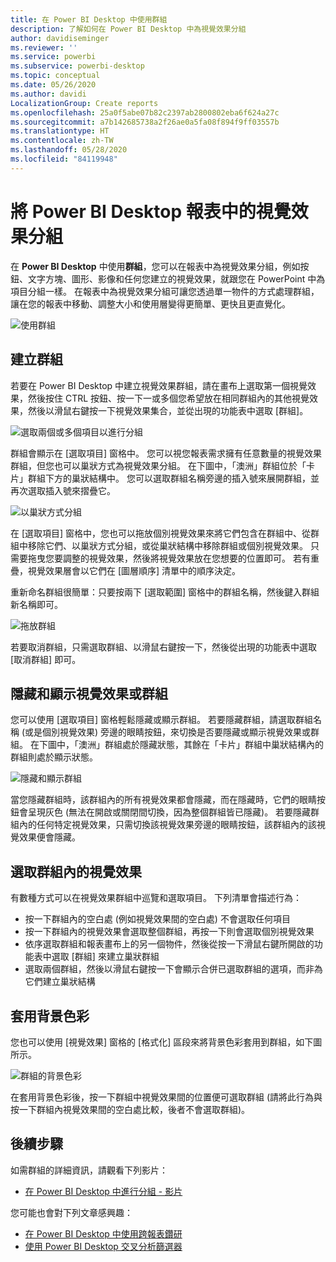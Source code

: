 ```yaml
---
title: 在 Power BI Desktop 中使用群組
description: 了解如何在 Power BI Desktop 中為視覺效果分組
author: davidiseminger
ms.reviewer: ''
ms.service: powerbi
ms.subservice: powerbi-desktop
ms.topic: conceptual
ms.date: 05/26/2020
ms.author: davidi
LocalizationGroup: Create reports
ms.openlocfilehash: 25a0f5abe07b82c2397ab2800802eba6f624a27c
ms.sourcegitcommit: a7b142685738a2f26ae0a5fa08f894f9ff03557b
ms.translationtype: HT
ms.contentlocale: zh-TW
ms.lasthandoff: 05/28/2020
ms.locfileid: "84119948"
---
```

# <a name="group-visuals-in-power-bi-desktop-reports"></a>將 Power BI Desktop 報表中的視覺效果分組
在 **Power BI Desktop** 中使用**群組**，您可以在報表中為視覺效果分組，例如按鈕、文字方塊、圖形、影像和任何您建立的視覺效果，就跟您在 PowerPoint 中為項目分組一樣。 在報表中為視覺效果分組可讓您透過單一物件的方式處理群組，讓在您的報表中移動、調整大小和使用層變得更簡單、更快且更直覺化。

![使用群組](media/desktop-grouping-visuals/grouping-visuals-01.png)


## <a name="creating-groups"></a>建立群組

若要在 Power BI Desktop 中建立視覺效果群組，請在畫布上選取第一個視覺效果，然後按住 CTRL 按鈕、按一下一或多個您希望放在相同群組內的其他視覺效果，然後以滑鼠右鍵按一下視覺效果集合，並從出現的功能表中選取 [群組]。

![選取兩個或多個項目以進行分組](media/desktop-grouping-visuals/grouping-visuals-02.png)

群組會顯示在 [選取項目] 窗格中。 您可以視您報表需求擁有任意數量的視覺效果群組，但您也可以巢狀方式為視覺效果分組。 在下圖中，「澳洲」群組位於「卡片」群組下方的巢狀結構中。 您可以選取群組名稱旁邊的插入號來展開群組，並再次選取插入號來摺疊它。 

![以巢狀方式分組](media/desktop-grouping-visuals/grouping-visuals-03.png)

在 [選取項目] 窗格中，您也可以拖放個別視覺效果來將它們包含在群組中、從群組中移除它們、以巢狀方式分組，或從巢狀結構中移除群組或個別視覺效果。 只需要拖曳您要調整的視覺效果，然後將視覺效果放在您想要的位置即可。 若有重疊，視覺效果層會以它們在 [圖層順序] 清單中的順序決定。

重新命名群組很簡單：只要按兩下 [選取範圍] 窗格中的群組名稱，然後鍵入群組新名稱即可。

![拖放群組](media/desktop-grouping-visuals/grouping-visuals-04.png)

若要取消群組，只需選取群組、以滑鼠右鍵按一下，然後從出現的功能表中選取 [取消群組] 即可。

## <a name="hide-and-show-visuals-or-groups"></a>隱藏和顯示視覺效果或群組

您可以使用 [選取項目] 窗格輕鬆隱藏或顯示群組。 若要隱藏群組，請選取群組名稱 (或是個別視覺效果) 旁邊的眼睛按鈕，來切換是否要隱藏或顯示視覺效果或群組。 在下圖中，「澳洲」群組處於隱藏狀態，其餘在「卡片」群組中巢狀結構內的群組則處於顯示狀態。


![隱藏和顯示群組](media/desktop-grouping-visuals/grouping-visuals-05.png)

當您隱藏群組時，該群組內的所有視覺效果都會隱藏，而在隱藏時，它們的眼睛按鈕會呈現灰色 (無法在開啟或關閉間切換，因為整個群組皆已隱藏)。 若要隱藏群組內的任何特定視覺效果，只需切換該視覺效果旁邊的眼睛按鈕，該群組內的該視覺效果便會隱藏。

## <a name="selecting-visuals-within-a-group"></a>選取群組內的視覺效果

有數種方式可以在視覺效果群組中巡覽和選取項目。 下列清單會描述行為：

* 按一下群組內的空白處 (例如視覺效果間的空白處) 不會選取任何項目
* 按一下群組內的視覺效果會選取整個群組，再按一下則會選取個別視覺效果
* 依序選取群組和報表畫布上的另一個物件，然後從按一下滑鼠右鍵所開啟的功能表中選取 [群組] 來建立巢狀群組
* 選取兩個群組，然後以滑鼠右鍵按一下會顯示合併已選取群組的選項，而非為它們建立巢狀結構

## <a name="apply-background-color"></a>套用背景色彩

您也可以使用 [視覺效果] 窗格的 [格式化] 區段來將背景色彩套用到群組，如下圖所示。 

![群組的背景色彩](media/desktop-grouping-visuals/grouping-visuals-06.png)

在套用背景色彩後，按一下群組中視覺效果間的位置便可選取群組 (請將此行為與按一下群組內視覺效果間的空白處比較，後者不會選取群組)。 


## <a name="next-steps"></a>後續步驟
如需群組的詳細資訊，請觀看下列影片：

* [在 Power BI Desktop 中進行分組 - 影片](https://youtu.be/sf4n7VXoQHY?t=10)

您可能也會對下列文章感興趣：

* [在 Power BI Desktop 中使用跨報表鑽研](desktop-cross-report-drill-through.md)
* [使用 Power BI Desktop 交叉分析篩選器](../visuals/power-bi-visualization-slicers.md)
